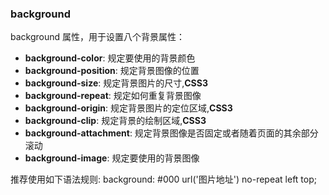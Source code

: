 ### background
background 属性，用于设置八个背景属性：

- **background-color**: 规定要使用的背景颜色
- **background-position**: 规定背景图像的位置
- **background-size**: 规定背景图片的尺寸,**CSS3**
- **background-repeat**: 规定如何重复背景图像
- **background-origin**: 规定背景图片的定位区域,**CSS3**
- **background-clip**: 规定背景的绘制区域,**CSS3**
- **background-attachment**: 规定背景图像是否固定或者随着页面的其余部分滚动
- **background-image**: 规定要使用的背景图像

推荐使用如下语法规则: background: #000 url('图片地址') no-repeat left top;